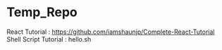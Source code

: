 # Temp_Repo
React Tutorial : https://github.com/iamshaunjp/Complete-React-Tutorial
Shell Script Tutorial : hello.sh
